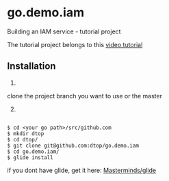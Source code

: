 # go.demo.iam
Building an IAM service - tutorial project

The tutorial project belongs to this [video tutorial](https://www.youtube.com/watch?v=KaYu4yxk2tQ&list=PLfWOND62Ti-cfmjwAXhhdLFtKo32i2Oio)


## Installation

1)

clone the project branch you want to use or the master

2)

```

$ cd <your go path>/src/github.com
$ mkdir dtop
$ cd dtop/
$ git clone git@github.com:dtop/go.demo.iam
$ cd go.demo.iam/
$ glide install

```

if you dont have glide, get it here: [Masterminds/glide](https://github.com/Masterminds/glide)



